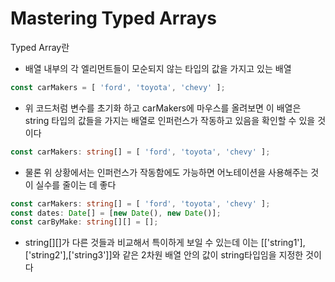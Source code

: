 # Mastering Typed Arrays

Typed Array란
* 배열 내부의 각 엘리먼트들이 모순되지 않는 타입의 값을 가지고 있는 배열

```ts
const carMakers = [ 'ford', 'toyota', 'chevy' ];
```
* 위 코드처럼 변수를 초기화 하고 carMakers에 마우스를 올려보면 이 배열은 string 타입의 값들을 가지는 배열로 인퍼런스가 작동하고 있음을 확인할 수 있을 것이다

```ts
const carMakers: string[] = [ 'ford', 'toyota', 'chevy' ];
```
* 물론 위 상황에서는 인퍼런스가 작동함에도 가능하면 어노테이션을 사용해주는 것이 실수를 줄이는 데 좋다

```ts
const carMakers: string[] = [ 'ford', 'toyota', 'chevy' ];
const dates: Date[] = [new Date(), new Date()];
const carByMake: string[][] = [];
```
* string[][]가 다른 것들과 비교해서 특이하게 보일 수 있는데 이는 [['string1'],['string2'],['string3']]와 같은 2차원 배열 안의 값이 string타입임을 지정한 것이다